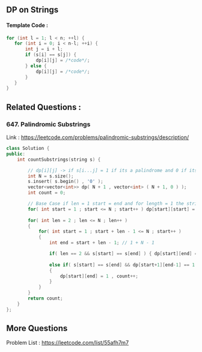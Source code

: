 ## DP on Strings

#### Template Code :

```cpp
for (int l = 1; l < n; ++l) {
   for (int i = 0; i < n-l; ++i) {
       int j = i + l;
       if (s[i] == s[j]) {
           dp[i][j] = /*code*/;
       } else {
           dp[i][j] = /*code*/;
       }
   }
}
```

## Related Questions :

### 647. Palindromic Substrings
Link : https://leetcode.com/problems/palindromic-substrings/description/
```cpp
class Solution {
public:
    int countSubstrings(string s) {

        // dp[i][j] -> if s[i...j] = 1 if its a palindrome and 0 if its not a palindrome
        int N = s.size();
        s.insert( s.begin() , '0' );
        vector<vector<int>> dp( N + 1 , vector<int> ( N + 1, 0 ) );
        int count = 0;

        // Base Case if len = 1 start = end and for length = 1 the string is a palindrome
        for( int start = 1 ; start <= N ; start++ ) dp[start][start] = 1 , count++;
    
        for( int len = 2 ; len <= N ; len++ )
        {
            for( int start = 1 ; start + len - 1 <= N ; start++ )
            {
                int end = start + len - 1; // 1 + N - 1

                if( len == 2 && s[start] == s[end] ) { dp[start][end] = 1 ; count++; }
                
                else if( s[start] == s[end] && dp[start+1][end-1] == 1 )
                {
                    dp[start][end] = 1 , count++;
                }
            }
        }
        return count; 
    }
};
```

## More Questions 
Problem List : https://leetcode.com/list/55afh7m7
